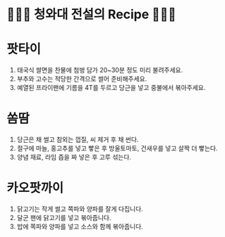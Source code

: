 # 👨🏻‍🍳 청와대 전설의 Recipe 👩🏻‍🍳

# 팟타이

1. 태국식 쌀면을 찬물에 첨벙 담가 20~30분 정도 미리 불려주세요.
2. 부추와 고수는 적당한 간격으로 썰어 준비해주세요.
3. 예열된 프라이팬에 기름을 4T를 두르고 당근을 넣고 중불에서 볶아주세요.

# 쏨땀

1. 당근은 채 썰고 참외는 껍질, 씨 제거 후 채 썬다.
2. 절구에 마늘, 홍고추를 넣고 빻은 후 방울토마토, 건새우를 넣고 살짝 더 빻는다.
3. 양념 재료, 라임 즙을 짜 넣은 후 고루 섞는다.

# 카오팟까이

1. 닭고기는 작게 썰고 쪽파와 양파를 잘게 다집니다.
2. 달군 팬에 닭고기를 넣고 볶아줍니다.
3. 밥에 쪽파와 양파를 넣고 소스와 함께 볶아줍니다.
